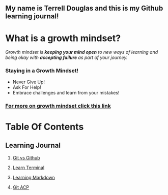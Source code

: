 ## My name is Terrell Douglas and this is my Github learning journal!

# What is a growth mindset?

*Growth mindset is **keeping your mind open** to new ways of learning and being okay with **accepting failure** as part of your journey.*

### Staying in a **Growth Mindset!**

* Never Give Up!
* Ask For Help!
* Embrace challenges and learn from your mistakes!

### [For more on growth mindset click this link](https://www.atlassian.com/blog/inside-atlassian/growth-mindset)


# Table Of Contents

## Learning Journal

1. [Git vs Github](https://dougie105.github.io/learningjournal/git-vs-github)

2. [Learn Terminal](https://dougie105.github.io/learningjournal/learn-terminal)

3. [Learning Markdown](https://dougie105.github.io/learningjournal/learning-markdown)

4. [Git ACP](https://dougie105.github.io/learningjournal/terminalhelp)
